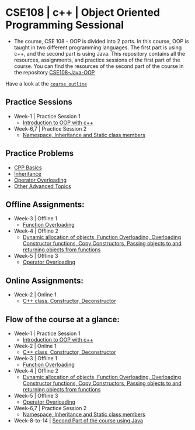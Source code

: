 
# CSE108 | c++ | Object Oriented Programming Sessional

- The course, CSE 108 - OOP is divided into 2 parts. In this course, OOP is taught in two different programming languages. The first part is using c++, and the second part is using Java. This repository contains all the resources, assignments, and practice sessions of the first part of the course. You can find the resources of the second part of the course in the repository [CSE108-Java-OOP](https://github.com/MdRaihanSobhan/CSE-108-Java---Object-Oriented-Programming-Sessional)

Have a look at the [`course outline`](/Course%20Outline.pdf)

## Practice Sessions
- Week-1 | Practice Session 1 
  - [Introduction to OOP with c++](/Week%2001%20|%20cpp%20Basics/)
- Week-6,7 | Practice Session 2
  - [Namespace, Inheritance and Static class members](/Week%2006%2007%20|%20Namespace,%20Inheritance%20and%20Static%20class%20members/)


## Practice Problems 
  - [CPP Basics](/C++_Practice_Problems/Basics/)
  - [Inheritance](/C++_Practice_Problems/Inheritance/)
  - [Operator Overloading](/C++_Practice_Problems/OperatorOverloading/)
  - [Other Advanced Topics](/C++_Practice_Problems/Mixed/)


## Offline Assignments:
- Week-3 | Offline 1 
  - [Function Overloading](/Week%2003%20|%20Function%20Overloading/)
- Week-4 | Offline 2
  - [Dynamic allocation of objects, Function Overloading, Overloading Constructor functions, Copy Constructors, Passing objects to and returning objects from functions](/Week%2004%20|%20Dynamic%20allocation%20of%20objects,%20Function%20Overloading,%20Overloading%20Constructor%20functions,%20Copy%20Constructors,%20Passing%20objects%20to%20and%20returning%20objects%20from%20functions/)
- Week-5 | Offline 3
  - [Operator Overloading](/Week%2005%20|%20Operator%20Overloading/)

## Online Assignments:
- Week-2 | Online 1
  - [C++ class, Constructor, Deconstructor](/Week%2002%20|%20Class%20Constructor%20Destructor/)


## Flow of the course at a glance:
- Week-1 | Practice Session 1 
  - [Introduction to OOP with c++](/Week%2001%20|%20cpp%20Basics/)
- Week-2 | Online 1
  - [C++ class, Constructor, Deconstructor](/Week%2002%20|%20Class%20Constructor%20Destructor/)
- Week-3 | Offline 1 
  - [Function Overloading](/Week%2003%20|%20Function%20Overloading/)
- Week-4 | Offline 2
  - [Dynamic allocation of objects, Function Overloading, Overloading Constructor functions, Copy Constructors, Passing objects to and returning objects from functions](/Week%2004%20|%20Dynamic%20allocation%20of%20objects,%20Function%20Overloading,%20Overloading%20Constructor%20functions,%20Copy%20Constructors,%20Passing%20objects%20to%20and%20returning%20objects%20from%20functions/)
- Week-5 | Offline 3
  - [Operator Overloading](/Week%2005%20|%20Operator%20Overloading/)
- Week-6,7 | Practice Session 2
  - [Namespace, Inheritance and Static class members](/Week%2006%2007%20|%20Namespace,%20Inheritance%20and%20Static%20class%20members/)
- Week-8-to-14 | [Second Part of the course using Java](https://github.com/MdRaihanSobhan/CSE-108-Java---Object-Oriented-Programming-Sessional)